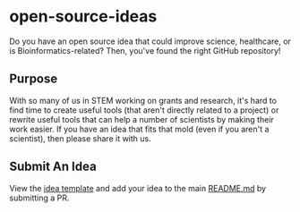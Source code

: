 # open-source-ideas

Do you have an open source idea that could improve science, healthcare, or is Bioinformatics-related? Then, you've found the right GitHub repository!

## Purpose

With so many of us in STEM working on grants and research, it's hard to find time to create useful tools (that aren't directly related to a project) or rewrite useful tools that can help a number of scientists by making their work easier. If you have an idea that fits that mold (even if you aren't a scientist), then please share it with us.

## Submit An Idea

View the [idea template](https://github.com/datasnakes/open-source-ideas/blob/master/idea_template.md) and add your idea to the main [README.md](https://github.com/datasnakes/open-source-ideas/blob/master/README.md) by submitting a PR.
